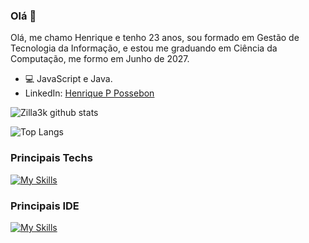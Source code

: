 ### Olá 👋

Olá, me chamo Henrique e tenho 23 anos, sou formado em Gestão de Tecnologia da Informação, e estou me graduando em Ciência da Computação, me formo em Junho de 2027.

- 💻 JavaScript e Java.
- LinkedIn: [Henrique P Possebon](https://www.linkedin.com/in/henrique-pelanda/)

![Zilla3k github stats](https://github-readme-stats.vercel.app/api?username=zilla3k&show_icons=true&theme=radical&bg_color=30,0d0d0d,191919&title_color=fff&text_color=fff&icon_color=79ff97)

![Top Langs](https://github-readme-stats.vercel.app/api/top-langs/?username=zilla3k&layout=compact)


### Principais Techs
[![My Skills](https://skillicons.dev/icons?i=java,js)](https://skillicons.dev)

### Principais IDE
[![My Skills](https://skillicons.dev/icons?i=vscode,idea)](https://skillicons.dev)
